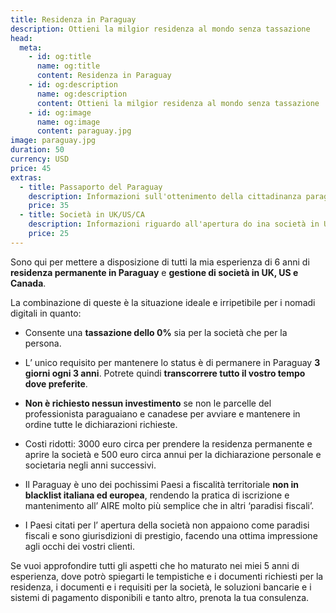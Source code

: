 ```yaml
---
title: Residenza in Paraguay
description: Ottieni la milgior residenza al mondo senza tassazione
head:
  meta:
    - id: og:title
      name: og:title
      content: Residenza in Paraguay
    - id: og:description
      name: og:description
      content: Ottieni la milgior residenza al mondo senza tassazione
    - id: og:image
      name: og:image
      content: paraguay.jpg
image: paraguay.jpg
duration: 50
currency: USD
price: 45
extras:
  - title: Passaporto del Paraguay
    description: Informazioni sull'ottenimento della cittadinanza paraguayana
    price: 35
  - title: Società in UK/US/CA
    description: Informazioni riguardo all'apertura do ina società in UK, US o CA compatibile con la residenza in Paraguay
    price: 25
---
```

Sono qui per mettere a disposizione di tutti la mia esperienza di 6 anni di **residenza permanente in Paraguay** e **gestione di società in UK, US e Canada**.

La combinazione di queste è la situazione ideale e irripetibile per i nomadi digitali in quanto:

- Consente una **tassazione dello 0%** sia per la società che per la persona.

- L’ unico requisito per mantenere lo status è di permanere in Paraguay **3 giorni ogni 3 anni**. Potrete quindi **transcorrere tutto il vostro tempo dove preferite**.

- **Non è richiesto nessun investimento** se non le parcelle del professionista paraguaiano e canadese per avviare e mantenere in ordine tutte le dichiarazioni richieste.

- Costi ridotti: 3000 euro circa per prendere la residenza permanente e aprire la società e 500 euro circa annui per la dichiarazione personale e societaria negli anni successivi.

- Il Paraguay è uno dei pochissimi Paesi a fiscalità territoriale **non in blacklist italiana ed europea**, rendendo la pratica di iscrizione e mantenimento all’ AIRE molto più semplice che in altri ‘paradisi fiscali’.

- I Paesi citati per l’ apertura della società non appaiono come paradisi fiscali e sono giurisdizioni di prestigio, facendo una ottima impressione agli occhi dei vostri clienti.

Se vuoi approfondire tutti gli aspetti che ho maturato nei miei 5 anni di esperienza, dove potrò spiegarti le tempistiche e i documenti richiesti per la residenza, i documenti e i requisiti per la società, le soluzioni bancarie e i sistemi di pagamento disponibili e tanto altro, prenota la tua consulenza.